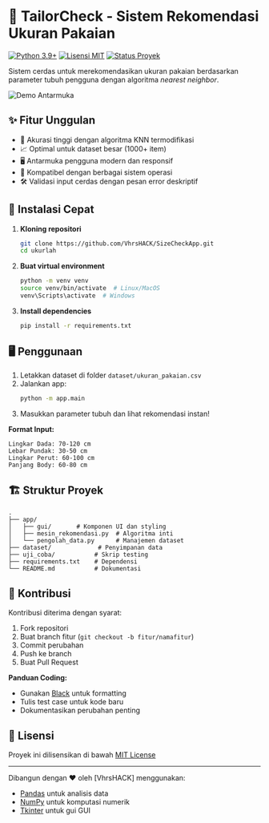 # 🧥 TailorCheck - Sistem Rekomendasi Ukuran Pakaian

[![Python 3.9+](https://img.shields.io/badge/python-3.9+-blue.svg)](https://www.python.org/downloads/)
[![Lisensi MIT](https://img.shields.io/badge/Lisensi-MIT-green.svg)](LICENSE)
[![Status Proyek](https://img.shields.io/badge/Status-Produksi%20Siap-brightgreen)]()

Sistem cerdas untuk merekomendasikan ukuran pakaian berdasarkan parameter tubuh pengguna dengan algoritma *nearest neighbor*.

![Demo Antarmuka](demo.png)

## ✨ Fitur Unggulan

- 🎯 Akurasi tinggi dengan algoritma KNN termodifikasi
- 📈 Optimal untuk dataset besar (1000+ item)
- 🖥️ Antarmuka pengguna modern dan responsif
- 📱 Kompatibel dengan berbagai sistem operasi
- 🛠️ Validasi input cerdas dengan pesan error deskriptif

## 🚀 Instalasi Cepat

1. **Kloning repositori**
   ```bash
   git clone https://github.com/VhrsHACK/SizeCheckApp.git
   cd ukurlah
   ```

2. **Buat virtual environment**
   ```bash
   python -m venv venv
   source venv/bin/activate  # Linux/MacOS
   venv\Scripts\activate  # Windows
   ```

3. **Install dependencies**
   ```bash
   pip install -r requirements.txt
   ```

## 🖥️ Penggunaan

1. Letakkan dataset di folder `dataset/ukuran_pakaian.csv`
2. Jalankan app:
   ```bash
   python -m app.main
   ```
3. Masukkan parameter tubuh dan lihat rekomendasi instan!

**Format Input:**
```
Lingkar Dada: 70-120 cm
Lebar Pundak: 30-50 cm
Lingkar Perut: 60-100 cm
Panjang Body: 60-80 cm
```

## 🏗️ Struktur Proyek

```plaintext
.
├── app/
│   ├── gui/       # Komponen UI dan styling
│   ├── mesin_rekomendasi.py  # Algoritma inti
│   └── pengolah_data.py      # Manajemen dataset
├── dataset/             # Penyimpanan data
├── uji_coba/           # Skrip testing
├── requirements.txt    # Dependensi
└── README.md           # Dokumentasi
```

## 🤝 Kontribusi

Kontribusi diterima dengan syarat:
1. Fork repositori
2. Buat branch fitur (`git checkout -b fitur/namafitur`)
3. Commit perubahan
4. Push ke branch
5. Buat Pull Request

**Panduan Coding:**
- Gunakan [Black](https://github.com/psf/black) untuk formatting
- Tulis test case untuk kode baru
- Dokumentasikan perubahan penting

## 📜 Lisensi

Proyek ini dilisensikan di bawah [MIT License](LICENSE)

---

Dibangun dengan ❤️ oleh [VhrsHACK] menggunakan:
- [Pandas](https://pandas.pydata.org/) untuk analisis data
- [NumPy](https://numpy.org/) untuk komputasi numerik
- [Tkinter](https://docs.python.org/3/library/tkinter.html) untuk gui GUI

